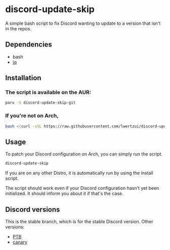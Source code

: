 # discord-update-skip
A simple bash script to fix Discord wanting to update to a version that isn't in the repos.


## Dependencies
 * bash
 * [jq](https://github.com/stedolan/jq)

## Installation
### The script is available on the AUR:
```sh
paru -S discord-update-skip-git
```
### If you're not on Arch,
```sh
bash <(curl -sSL https://raw.githubusercontent.com/lwertzui/discord-update-skip/stable/set-config.sh)
```

## Usage
To patch your Discord configuration on Arch, you can simply run the script.

```sh
discord-update-skip
```
If you are on any other Distro, it is automatically run by using the install script.

The script should work even if your Discord configuration hasn't yet been initialized. It should inform you about it if that's the case.

## Discord versions
This is the stable branch, which is for the stable Discord version.
Other versions:
 * [PTB](https://github.com/n3oney/discord-update-skip/tree/ptb)
 * [canary](https://github.com/n3oney/discord-update-skip/tree/canary)

